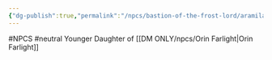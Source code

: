 ```yaml
---
{"dg-publish":true,"permalink":"/npcs/bastion-of-the-frost-lord/aramila-farlight/"}
---
```


#NPCS #neutral
Younger Daughter of [[DM ONLY/npcs/Orin Farlight\|Orin Farlight]]